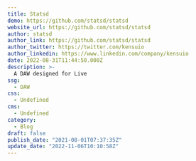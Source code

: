 ```yaml
---
title: Statsd
demo: https://github.com/statsd/statsd
website_url: https://github.com/statsd/statsd
author: statsd
author_link: https://github.com/statsd/statsd
author_twitter: https://twitter.com/kensuio
author_linkedin: https://www.linkedin.com/company/kensuio
date: 2022-08-31T11:44:50.000Z
description: >-
  A DAW designed for Live 
ssg:
  - DAW
css:
  - Undefined
cms:
  - Undefined
category:
  - Blog
draft: false
publish_date: "2021-08-01T07:37:35Z"
update_date: "2022-11-06T10:10:58Z"
---
```

